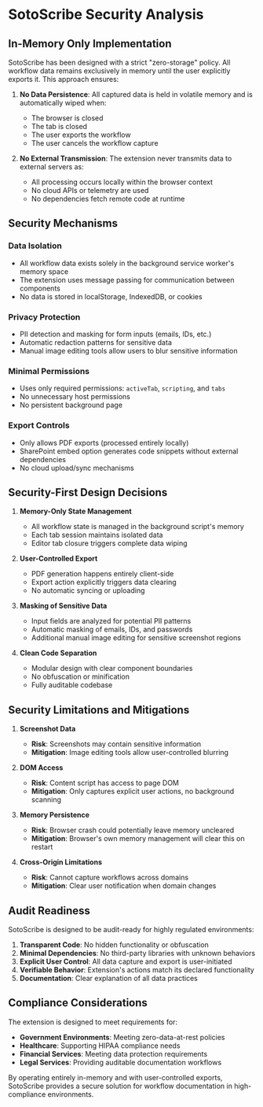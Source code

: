# SotoScribe Security Analysis

## In-Memory Only Implementation

SotoScribe has been designed with a strict "zero-storage" policy. All workflow data remains exclusively in memory until the user explicitly exports it. This approach ensures:

1. **No Data Persistence**: All captured data is held in volatile memory and is automatically wiped when:
   - The browser is closed
   - The tab is closed
   - The user exports the workflow 
   - The user cancels the workflow capture

2. **No External Transmission**: The extension never transmits data to external servers as:
   - All processing occurs locally within the browser context
   - No cloud APIs or telemetry are used
   - No dependencies fetch remote code at runtime

## Security Mechanisms

### Data Isolation
- All workflow data exists solely in the background service worker's memory space
- The extension uses message passing for communication between components
- No data is stored in localStorage, IndexedDB, or cookies

### Privacy Protection
- PII detection and masking for form inputs (emails, IDs, etc.)
- Automatic redaction patterns for sensitive data
- Manual image editing tools allow users to blur sensitive information

### Minimal Permissions
- Uses only required permissions: `activeTab`, `scripting`, and `tabs` 
- No unnecessary host permissions
- No persistent background page

### Export Controls
- Only allows PDF exports (processed entirely locally)
- SharePoint embed option generates code snippets without external dependencies
- No cloud upload/sync mechanisms

## Security-First Design Decisions

1. **Memory-Only State Management**
   - All workflow state is managed in the background script's memory
   - Each tab session maintains isolated data
   - Editor tab closure triggers complete data wiping

2. **User-Controlled Export**
   - PDF generation happens entirely client-side
   - Export action explicitly triggers data clearing
   - No automatic syncing or uploading

3. **Masking of Sensitive Data**
   - Input fields are analyzed for potential PII patterns
   - Automatic masking of emails, IDs, and passwords
   - Additional manual image editing for sensitive screenshot regions

4. **Clean Code Separation**
   - Modular design with clear component boundaries
   - No obfuscation or minification
   - Fully auditable codebase

## Security Limitations and Mitigations

1. **Screenshot Data**
   - **Risk**: Screenshots may contain sensitive information
   - **Mitigation**: Image editing tools allow user-controlled blurring
  
2. **DOM Access**
   - **Risk**: Content script has access to page DOM
   - **Mitigation**: Only captures explicit user actions, no background scanning

3. **Memory Persistence**
   - **Risk**: Browser crash could potentially leave memory uncleared
   - **Mitigation**: Browser's own memory management will clear this on restart

4. **Cross-Origin Limitations**
   - **Risk**: Cannot capture workflows across domains
   - **Mitigation**: Clear user notification when domain changes

## Audit Readiness

SotoScribe is designed to be audit-ready for highly regulated environments:

1. **Transparent Code**: No hidden functionality or obfuscation
2. **Minimal Dependencies**: No third-party libraries with unknown behaviors
3. **Explicit User Control**: All data capture and export is user-initiated
4. **Verifiable Behavior**: Extension's actions match its declared functionality
5. **Documentation**: Clear explanation of all data practices

## Compliance Considerations

The extension is designed to meet requirements for:

- **Government Environments**: Meeting zero-data-at-rest policies
- **Healthcare**: Supporting HIPAA compliance needs
- **Financial Services**: Meeting data protection requirements
- **Legal Services**: Providing auditable documentation workflows

By operating entirely in-memory and with user-controlled exports, SotoScribe provides a secure solution for workflow documentation in high-compliance environments.